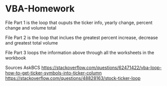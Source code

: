 # VBA-Homework

File Part 1 is the loop that ouputs the ticker info, yearly change, percent change and volume total

File Part 2 is the loop that inclues the greatest percent increase, decrease and greatest total volume

File Part 3 loops the information above through all the worksheets in the workbook


Sources
  AskBCS
  https://stackoverflow.com/questions/62471422/vba-loop-how-to-get-ticker-symbols-into-ticker-column
  https://stackoverflow.com/questions/48828163/stock-ticker-loop
  
